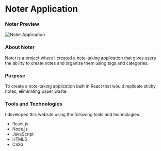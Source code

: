 # Noter Application

### Noter Preview

![Noter Application](https://github.com/rachelleagarcia/note_app/blob/master/public/images/Noter.png?raw=true 'Noter Application Preview')

### About Noter

Noter is a project where I created a note-taking application that gives users the ability to create notes and organize them using tags and categories.

### Purpose

To create a note-taking application built in React that would replicate sticky notes, eliminating paper waste.

### Tools and Technologies

I developed this website using the following tools and technologies:

- React.js
- Node.js
- JavaScript
- HTML5
- CSS3
